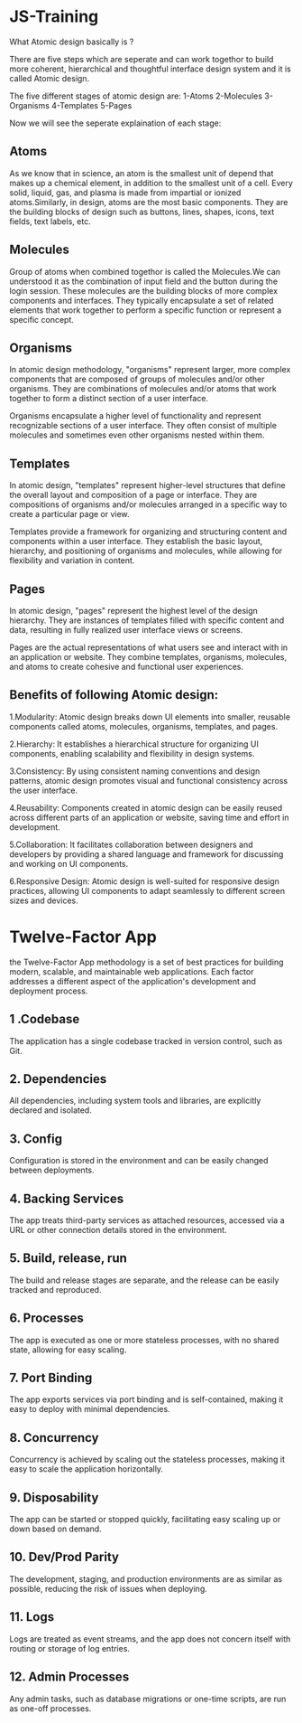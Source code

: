 # JS-Training
What Atomic design basically is ?

There are five steps which are seperate and can work togethor to build more coherent, hierarchical and thoughtful interface design system and it is called Atomic design.

The five different stages of atomic design are:
1-Atoms
2-Molecules
3-Organisms
4-Templates
5-Pages

Now we will see the seperate explaination of each stage:

<h2>Atoms</h2>

As we know that in science, an atom is the smallest unit of depend that makes up a chemical element, in addition to the smallest unit of a cell. Every solid, liquid, gas, and plasma is made from impartial or ionized atoms.Similarly, in design, atoms are the most basic components. They are the building blocks of design such as buttons, lines, shapes, icons, text fields, text labels, etc.

<h2>Molecules</h2>

Group of atoms when combined togethor is called the Molecules.We can understood it as the combination of input field and the button during the login session.
These molecules are the building blocks of more complex components and interfaces. They typically encapsulate a set of related elements that work together to perform a specific function or represent a specific concept.

<h2>Organisms</h2>

In atomic design methodology, "organisms" represent larger, more complex components that are composed of groups of molecules and/or other organisms. They are combinations of molecules and/or atoms that work together to form a distinct section of a user interface.

Organisms encapsulate a higher level of functionality and represent recognizable sections of a user interface. They often consist of multiple molecules and sometimes even other organisms nested within them.

<h2>Templates</h2>

In atomic design, "templates" represent higher-level structures that define the overall layout and composition of a page or interface. They are compositions of organisms and/or molecules arranged in a specific way to create a particular page or view.

Templates provide a framework for organizing and structuring content and components within a user interface. They establish the basic layout, hierarchy, and positioning of organisms and molecules, while allowing for flexibility and variation in content.

<h2>Pages</h2>

In atomic design, "pages" represent the highest level of the design hierarchy. They are instances of templates filled with specific content and data, resulting in fully realized user interface views or screens.

Pages are the actual representations of what users see and interact with in an application or website. They combine templates, organisms, molecules, and atoms to create cohesive and functional user experiences.


<h2>Benefits of following Atomic design:</h2>

1.Modularity: Atomic design breaks down UI elements into smaller, reusable components called atoms, molecules, organisms, templates, and pages.

2.Hierarchy: It establishes a hierarchical structure for organizing UI components, enabling scalability and flexibility in design systems.

3.Consistency: By using consistent naming conventions and design patterns, atomic design promotes visual and functional consistency across the user interface.

4.Reusability: Components created in atomic design can be easily reused across different parts of an application or website, saving time and effort in development.

5.Collaboration: It facilitates collaboration between designers and developers by providing a shared language and framework for discussing and working on UI components.

6.Responsive Design: Atomic design is well-suited for responsive design practices, allowing UI components to adapt seamlessly to different screen sizes and devices.


<h1> Twelve-Factor App</h1>

 the Twelve-Factor App methodology is a set of best practices for building modern, scalable, and maintainable web applications. Each factor addresses a different aspect of the application's development and deployment process.

<h2>1 .Codebase</h2>

The application has a single codebase tracked in version control, such as Git.

<h2>2. Dependencies</h2>

All dependencies, including system tools and libraries, are explicitly declared and isolated.

<h2> 3. Config</h2>

Configuration is stored in the environment and can be easily changed between deployments.

<h2> 4. Backing Services</h2>

The app treats third-party services as attached resources, accessed via a URL or other connection details stored in the environment.

<h2> 5. Build, release, run</h2>

The build and release stages are separate, and the release can be easily tracked and reproduced.

<h2>6. Processes</h2>

The app is executed as one or more stateless processes, with no shared state, allowing for easy scaling.

<h2> 7. Port Binding</h2>

The app exports services via port binding and is self-contained, making it easy to deploy with minimal dependencies.

<h2> 8. Concurrency</h2>

Concurrency is achieved by scaling out the stateless processes, making it easy to scale the application horizontally.

<h2> 9. Disposability</h2>

The app can be started or stopped quickly, facilitating easy scaling up or down based on demand.

<h2> 10. Dev/Prod Parity</h2>

The development, staging, and production environments are as similar as possible, reducing the risk of issues when deploying.

<h2>11. Logs</h2>

Logs are treated as event streams, and the app does not concern itself with routing or storage of log entries.

<h2>12. Admin Processes</h2>

Any admin tasks, such as database migrations or one-time scripts, are run as one-off processes.

